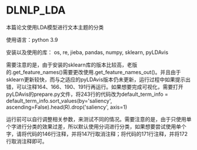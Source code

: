 # DLNLP_LDA
本篇论文使用LDA模型进行文本主题的分类

使用语言：python 3.9

安装以及使用的库：
os,
re,
jieba,
pandas,
numpy,
sklearn,
pyLDAvis

需要注意的是，由于安装的sklearn库的版本比较高，老版的.get_feature_names()需要更改使用.get_feature_names_out()。并且由于sklearn更新较快，而与之适应的pyLDAvis版本仍未更新，运行过程中如果提示出错，可以注释164、166、190、191行再运行。如果想要完成可视化，需要打开pyLDAvis的prepare.py文件，将243行的代码改为default_term_info = default_term_info.sort_values(by='saliency', ascending=False).head(R).drop('saliency', axis=1)

运行前可以自行调整相关参数，来测试不同的情况。需要注意的是，由于只使用单个字进行分类的效果过差，所以默认使用分词进行分类，如果想要尝试使用单个字，请将代码的146行注释，并将147行取消注释；将代码的171行注释，并将172行取消注释即可。
